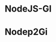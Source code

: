 # NodeJS-GI
# Nodep2Gi

<!-- use command line to interact with note taking app -->
<!-- language detection screenshot is located in img folder, which is nested inside of Language-Detection-Code folder -->